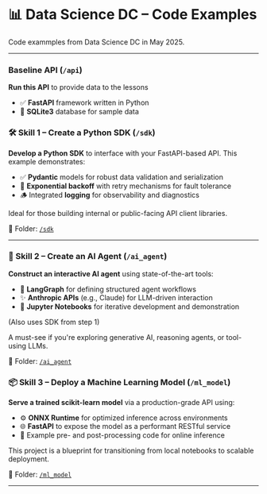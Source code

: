 # 📊 Data Science DC – Code Examples

Code exammples from Data Science DC in May  2025.

---

### Baseline API (`/api`)

**Run this API** to provide data to the lessons 

- ✅ **FastAPI** framework written in Python
- 🔁 **SQLite3** database for sample data

### 🛠 Skill 1 – Create a Python SDK (`/sdk`)

**Develop a Python SDK** to interface with your FastAPI-based API. This example demonstrates:

- ✅ **Pydantic** models for robust data validation and serialization  
- 🔁 **Exponential backoff** with retry mechanisms for fault tolerance  
- 🪵 Integrated **logging** for observability and diagnostics

Ideal for those building internal or public-facing API client libraries.

📂 Folder: [`/sdk`](./sdk)

---

### 🤖 Skill 2 – Create an AI Agent (`/ai_agent`)

**Construct an interactive AI agent** using state-of-the-art tools:

- 🧠 **LangGraph** for defining structured agent workflows  
- ✨ **Anthropic APIs** (e.g., Claude) for LLM-driven interaction  
- 📓 **Jupyter Notebooks** for iterative development and demonstration

(Also uses SDK from step 1)

A must-see if you're exploring generative AI, reasoning agents, or tool-using LLMs.

📂 Folder: [`/ai_agent`](./ai_agent)

### 📦 Skill 3 – Deploy a Machine Learning Model (`/ml_model`)

**Serve a trained scikit-learn model** via a production-grade API using:

- ⚙️ **ONNX Runtime** for optimized inference across environments  
- 🌐 **FastAPI** to expose the model as a performant RESTful service  
- 🧪 Example pre- and post-processing code for online inference

This project is a blueprint for transitioning from local notebooks to scalable deployment.

📂 Folder: [`/ml_model`](./ml_model)

---
